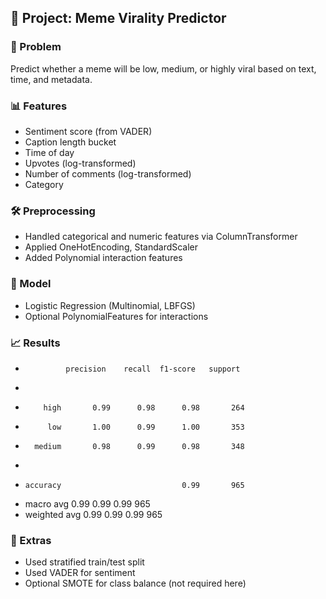 ## 🎯 Project: Meme Virality Predictor

### 📌 Problem
Predict whether a meme will be low, medium, or highly viral based on text, time, and metadata.

### 📊 Features
- Sentiment score (from VADER)
- Caption length bucket
- Time of day
- Upvotes (log-transformed)
- Number of comments (log-transformed)
- Category

### 🛠️ Preprocessing
- Handled categorical and numeric features via ColumnTransformer
- Applied OneHotEncoding, StandardScaler
- Added Polynomial interaction features

### 🤖 Model
- Logistic Regression (Multinomial, LBFGS)
- Optional PolynomialFeatures for interactions

### 📈 Results

-              precision    recall  f1-score   support
-
-         high       0.99      0.98      0.98       264
-          low       1.00      0.99      1.00       353
-       medium       0.98      0.99      0.98       348
-  
-     accuracy                           0.99       965
-    macro avg       0.99      0.99      0.99       965
- weighted avg       0.99      0.99      0.99       965

### 📎 Extras
- Used stratified train/test split
- Used VADER for sentiment
- Optional SMOTE for class balance (not required here)
